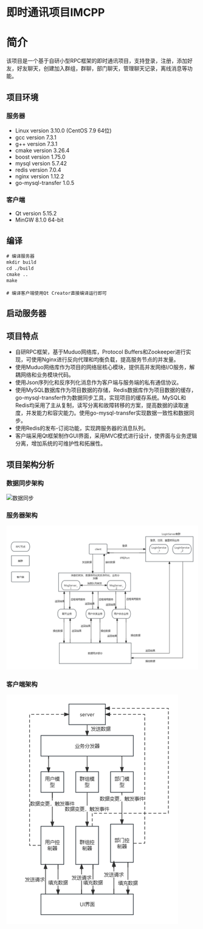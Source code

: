 # 即时通讯项目IMCPP

# 简介

该项目是一个基于自研小型RPC框架的即时通讯项目，支持登录，注册，添加好友，好友聊天，创建加入群组，群聊，部门聊天，管理聊天记录，离线消息等功能。

## 项目环境

### 服务器

- Linux version 3.10.0 (CentOS 7.9 64位)
- gcc version 7.3.1
- g++ version 7.3.1
- cmake version 3.26.4
- boost version 1.75.0
- mysql version 5.7.42
- redis version 7.0.4
- nginx version 1.12.2
- go-mysql-transfer 1.0.5

### 客户端

- Qt version 5.15.2
- MinGW 8.1.0 64-bit

## 编译

```shell
# 编译服务器
mkdir build
cd ./build
cmake ..
make 

# 编译客户端使用Qt Creator直接编译运行即可
```

## 启动服务器



## 项目特点

- 自研RPC框架，基于Muduo网络库，Protocol Buffers和Zookeeper进行实现，可使用Nginx进行反向代理和均衡负载，提高服务节点的并发量。
- 使用Muduo网络库作为项目的网络层核心模块，提供高并发网络I/O服务，解耦网络和业务模块代码。
- 使用Json序列化和反序列化消息作为客户端与服务端的私有通信协议。
- 使用MySQL数据库作为项目数据的存储，Redis数据库作为项目数据的缓存，go-mysql-transfer作为数据同步工具，实现项目的缓存系统。MySQL和Redis均采用了主从复制，读写分离和故障转移的方案，提高数据的读取速度，并发能力和容灾能力。使用go-mysql-transfer实现数据一致性和数据同步。
- 使用Redis的发布-订阅功能，实现跨服务器的消息队列。
- 客户端采用Qt框架制作GUI界面，采用MVC模式进行设计，使界面与业务逻辑分离，增加系统的可维护性和拓展性。

## 项目架构分析

### 数据同步架构

![数据同步](./pix/DataSynService.png)

### 服务器架构

![Server](./pix/Server.png)

### 客户端架构

![client](./pix/client.png)

